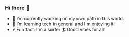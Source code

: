 ### Hi there 👋

- 🔭 I’m currently working on my own path in this world.
- 🌱 I’m learning tech in general and I'm enjoying it!
- ⚡ Fun fact: I'm a surfer :surfer: Good vibes for all!

